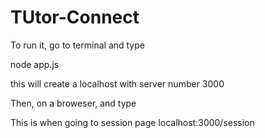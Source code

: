 # TUtor-Connect
To run it, go to terminal and type

node app.js

this will create a localhost with server number 3000

Then, on a broweser, and type

This is when going to session page
localhost:3000/session

